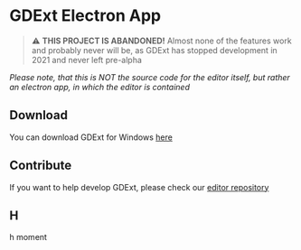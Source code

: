 # GDExt Electron App

> ⚠️ **THIS PROJECT IS ABANDONED!** Almost none of the features work and probably never will be, as GDExt has stopped development in 2021 and never left pre-alpha

*Please note, that this is NOT the source code for the editor itself, but rather an electron app, in which the editor is contained* 

## Download
You can download GDExt for Windows [here](https://github.com/gdext/electron/releases)

## Contribute
If you want to help develop GDExt, please check our [editor repository](https://github.com/gdext/editor)

## H
h moment
